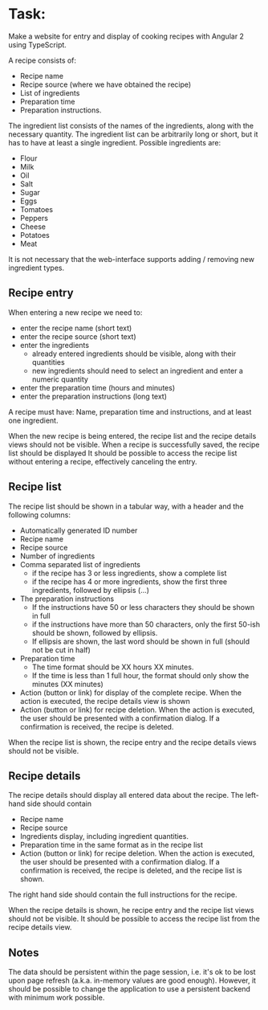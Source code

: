 # Task:
Make a website for entry and display of cooking recipes with Angular 2 using TypeScript.

A recipe consists of:
- Recipe name
- Recipe source (where we have obtained the recipe)
- List of ingredients
- Preparation time
- Preparation instructions.

The ingredient list consists of the names of the ingredients, along with the necessary quantity. The ingredient list can be arbitrarily long or short, but it has to have at least a single ingredient. Possible ingredients are:
- Flour
- Milk
- Oil
- Salt
- Sugar
- Eggs
- Tomatoes
- Peppers
- Cheese
- Potatoes
- Meat

It is not necessary that the web-interface supports adding / removing new ingredient types.

## Recipe entry
When entering a new recipe we need to:
- enter the recipe name (short text)
- enter the recipe source (short text)
- enter the ingredients
    - already entered ingredients should be visible, along with their quantities
    - new ingredients should need to select an ingredient and enter a numeric quantity
- enter the preparation time (hours and minutes)
- enter the preparation instructions (long text)

A recipe must have: Name, preparation time and instructions, and at least one ingredient.

When the new recipe is being entered, the recipe list and the recipe details views should not be visible.
When a recipe is successfully saved, the recipe list should be displayed
It should be possible to access the recipe list without entering a recipe, effectively canceling the entry.

## Recipe list
The recipe list should be shown in a tabular way, with a header and the following columns:
- Automatically generated ID number
- Recipe name
- Recipe source
- Number of ingredients
- Comma separated list of ingredients
    - if the recipe has 3 or less ingredients, show a complete list
    - if the recipe has 4 or more ingredients, show the first three ingredients, followed by ellipsis (...)
- The preparation instructions
    - If the instructions have 50 or less characters they should be shown in full
    - if the instructions have more than 50 characters, only the first 50-ish should be shown, followed by ellipsis.
    - If ellipsis are shown, the last word should be shown in full (should not be cut in half)
- Preparation time
    - The time format should be XX hours XX minutes.
    - If the time is less than 1 full hour, the format should only show the minutes (XX minutes)
- Action (button or link) for display of the complete recipe. When the action is executed, the recipe details view is shown
- Action (button or link) for recipe deletion. When the action is executed, the user should be presented with a confirmation dialog. If a confirmation is received, the recipe is deleted.

When the recipe list is shown, the recipe entry and the recipe details views should not be visible.

## Recipe details
The recipe details should display all entered data about the recipe.
The left-hand side should contain
- Recipe name
- Recipe source
- Ingredients display, including ingredient quantities.
- Preparation time in the same format as in the recipe list
- Action (button or link) for recipe deletion. When the action is executed, the user should be presented with a confirmation dialog. If a confirmation is received, the recipe is deleted, and the recipe list is shown.

The right hand side should contain the full instructions for the recipe.

When the recipe details is shown, he recipe entry and the recipe list views should not be visible.
It should be possible to access the recipe list from the recipe details view.

## Notes
The data should be persistent within the page session, i.e. it's ok to be lost upon page refresh (a.k.a. in-memory values are good enough).
However, it should be possible to change the application to use a persistent backend with minimum work possible.


